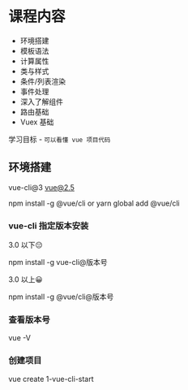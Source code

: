# 课程内容

+ 环境搭建
+ 模板语法
+ 计算属性
+ 类与样式
+ 条件/列表渲染
+ 事件处理
+ 深入了解组件
+ 路由基础
+ Vuex 基础

学习目标 - `可以看懂 vue 项目代码`

## 环境搭建

vue-cli@3
vue@2.5

npm install -g @vue/cli
or
yarn global add @vue/cli

### vue-cli 指定版本安装



3.0 以下😔

npm install -g vue-cli@版本号

3.0 以上😀

npm install -g @vue/cli@版本号

### 查看版本号

vue -V

### 创建项目

vue create 1-vue-cli-start